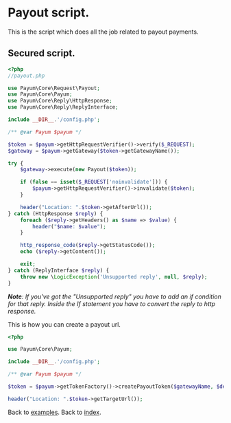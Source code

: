 # Payout script.

This is the script which does all the job related to payout payments.

## Secured script.

```php
<?php
//payout.php

use Payum\Core\Request\Payout;
use Payum\Core\Payum;
use Payum\Core\Reply\HttpResponse;
use Payum\Core\Reply\ReplyInterface;

include __DIR__.'/config.php';

/** @var Payum $payum */

$token = $payum->getHttpRequestVerifier()->verify($_REQUEST);
$gateway = $payum->getGateway($token->getGatewayName());

try {
    $gateway->execute(new Payout($token));

    if (false == isset($_REQUEST['noinvalidate'])) {
        $payum->getHttpRequestVerifier()->invalidate($token);
    }

    header("Location: ".$token->getAfterUrl());
} catch (HttpResponse $reply) {
    foreach ($reply->getHeaders() as $name => $value) {
        header("$name: $value");
    }

    http_response_code($reply->getStatusCode());
    echo ($reply->getContent());

    exit;
} catch (ReplyInterface $reply) {
    throw new \LogicException('Unsupported reply', null, $reply);
}
```

_**Note**: If you've got the "Unsupported reply" you have to add an if condition for that reply. Inside the If statement you have to convert the reply to http response._

This is how you can create a payout url.

```php
<?php

use Payum\Core\Payum;

include __DIR__.'/config.php';

/** @var Payum $payum */

$token = $payum->getTokenFactory()->createPayoutToken($gatewayName, $details, 'afterPayoutUrl');

header("Location: ".$token->getTargetUrl());
```

Back to [examples](index.md).
Back to [index](../index.md).

